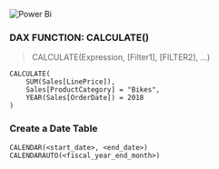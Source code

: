 ![Power Bi](https://img.shields.io/badge/power_bi-F2C811?style=for-the-badge&logo=powerbi&logoColor=black)

### DAX FUNCTION: CALCULATE()
> CALCULATE(Expression, [Filter1], [FILTER2], ...)
```
CALCULATE(
    SUM(Sales[LinePrice]),
    Sales[ProductCategory] = "Bikes",
    YEAR(Sales[OrderDate]) = 2018
)
```

### Create a Date Table
`CALENDAR(<start_date>, <end_date>)` <br>
`CALENDARAUTO(<fiscal_year_end_month>)`

